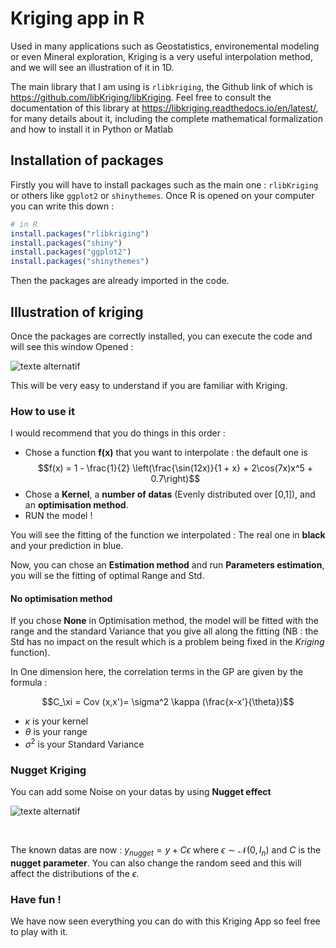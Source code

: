 # Kriging app in R

Used in many applications such as Geostatistics, environemental modeling or even Mineral exploration,
Kriging is a very useful interpolation method, and we will see an illustration of it in 1D.

The main library that I am using is <code>rlibkriging</code>, the Github link of which is <link>https://github.com/libKriging/libKriging</link>.
Feel free to consult the documentation of this library at <link>https://libkriging.readthedocs.io/en/latest/</link>, for many details about it, including the complete mathematical formalization and how to install it in Python or Matlab

## Installation of packages 

Firstly you will have to install packages such as the main one : <code>rlibKriging</code> or 
others like <code>ggplot2</code> or <code>shinythemes</code>. Once R is opened on your computer you can write this down :

```R
# in R
install.packages("rlibkriging")
install.packages("shiny")
install.packages("ggplot2")
install.packages("shinythemes")
```
Then the packages are already imported in the code.

## Illustration of kriging

Once the packages are correctly installed, you can execute the code and will see this window Opened :

![texte alternatif](https://lh3.googleusercontent.com/C3EubzdFZ8g9PB1woj-RIBkcoM2Rb3BEteecYwTIYFypFHsxf8JrMJgC5qReV3qdTSuQyX1TM346rQ7mB00PO3hhJ6gTCoDEZKNByYgAh8k_YO05yW3QlapqZlipUh1ZAHnnI4v7f1yxXpeLd_GfRSKl6Q9LzKgfWES1st1NlKpmjp3ledymjWeRZMIUICCVNFJbH8GwEHR3_GaTWcTRaC8AU4T94rEIePNm7cVTB9c27GpIQSJgJBn5qnVQ0mpxKLITmx3n0kTlp2AAv29yWjs8AiU9KyTV15VFctaEdL7_oPlVEhqgYEG3ipOpIaLoa8sjQm5XMbq8NI4EYZa49wxiURMyhJkw5owiB35mJFxOGbbF7Kg6dTn6-N5j9z1ucqUirJ9y5vvxcvR4p0qKZAxKssvZtVb0t7HykJHh33e8FRYQjSGpajZ9JgcKorJbWNBgZcpzXtgSUSzhBCYMIcfnV-TO-AZbmQsSDjsEFP1-PL6pOwNOd7nVL4bgawShMOJim26F6od6rORRp5BZUEZTb4h2f2skx8DOUaTZnN6zrKiqKyhx7FTBgPfksLk3e9RNeXWHyORNfwU9jALsv1vfXLi2AcrDGTpwnw0GZFzBc9lN532po5EQKxm3D8iczEiI-ZtXNU08ibcn4KBhtxZ3KNY-ZSCzWDwUede2k0AnvJw8XDl-Z9aDrjs0oGvrVcd-leT3Rrsx_rtIUx8x0KAjNIIxCU1kVjo-D9V8QOaxHNzVcxHtD2ogYCkT9qwf6AWyQDAlsXA6_3pdKpqdJW3oAGyZ6hXJABfhGBs1c0XebSR7aoH1kQlESQeLy9GRrYzqUntjHB-mK6vXnO0DM0u-X9z5_Ey2OVTN5mpNm5p2QOzvFki1VeWBqKjsT2Y-SmOK_b-VomR0nNt-aD27VEEBiO8PO74xhCjAbL5irz2-83J6=w1871-h945-s-no?authuser=0)


This will be very easy to understand if you are familiar with Kriging.

### How to use it

I would recommend that you do things in this order :

- Chose a function **f(x)** that you want to interpolate : the default one is $$f(x) = 1 - \frac{1}{2} \left(\frac{\sin(12x)}{1 + x} + 2\cos(7x)x^5 + 0.7\right)$$
- Chose a **Kernel**, a **number of datas** (Evenly distributed over [0,1]), and an **optimisation method**.
- RUN the model !

You will see the fitting of the function we interpolated : The real one in **black** and your prediction in blue.

Now, you can chose an **Estimation method** and run **Parameters estimation**, you will se the fitting of optimal Range and Std. 

#### No optimisation method

If you chose **None** in Optimisation method, the model will be fitted with the range and the standard Variance that you give all along the fitting (NB : the Std has 
no impact on the result which is a problem being fixed in the *Kriging* function). 

In One dimension here, the correlation terms in the GP are given by the formula :

$$C_\xi = Cov (x,x')= \sigma^2 \kappa (\frac{x-x'}{\theta})$$

- $\kappa$ is your kernel
- $\theta$ is your range 
- $\sigma^2$ is your Standard Variance
### Nugget Kriging

You can add some Noise on your datas by using **Nugget effect**

![texte alternatif](https://lh3.googleusercontent.com/2RXW94TSti0cVCfd7L5WeILK94hunSRAiZiqnyphv4MmqMkG1jo192SC3cNNxdnObwSCCnBnsbSIJMYW_fexDIfUwl82T-mh9DXgbKG5h65TyA2pOqaMk4yxERM5xOAVXgCRwFfcnrV3Q4EQIklTUkg9y5AItBIBo6HFwg9lppPGQwYDQHDJ2BO8sw0J7pwg9_YuEJMqjnwyMaGcs-_2RAp0D3SnfbpW5zP5Fvbua1kak5xCY7ktlY6hRlswOCkNKgeSUi_3PhGKdYbkqEsCeKhz3KGjglisjz3aln6yIPxQwAjQCb7O-nd5diLTMyvNRXCIarVGVoR4XWNlSJJVCvKXEqRkiBdeib7uIwOBTHqXcuKXc-mNmmyOPCQLLCjmFiAiMRUJJZnTfu4XxF7HKEAu9Fq07W2wsnIF5sj2imn_77KAVrPwVDzxUi4xsQLhGxppdq4nZ0D4gxMg8YjakrqpXdC_8xu1cA40CSCDg3k1bWlysWruYbYmaNhuPISUdxQrJQO_HM8fWWTNd1e31pTlgmgAhdvBcvc6pJZZG_paMB6EN8SSVGJe9ctjsQrv1yLk4gQqW3_ParU-hg-axWOfFmFXy8XVWTkS8b24SpfCFySKN99rX4IcrvO67b2MUCLcW1j4Jlk4TlWJtOiKDxNg5WoCpv3E2Nvipa4VzLWhRPZB8IdicEbf3njqTfe6LbKCvIHhCnhCC8POMTJ-Uvoi_Zmnu5w53puQWEjqEFAIYS1pzuQE7m-6fQtTVCELdCp-rg597fwxk2U8z2_59_B6ih7SYIvzF0Prm_KK5JHO_rk1N596Th0qZ95Tcnqf9OW2Qwl150FV41GejBrzjFvafx4i1JB5F0DhescLY2f6BkLD57X4q6cFOni1bLPFy5IFa2UH1DeSJ2spQOZlnkvvf7GsmEi5-jUJODeQXcYoGq1u=w1851-h941-s-no?authuser=0)

<br>

The known datas are now : $y_{nugget}=y+C \epsilon$ where $\epsilon \sim \mathcal{N}(0,I_n)$ and $C$ is the **nugget parameter**.
You can also change the random seed and this will affect the distributions of the $\epsilon$.

### Have fun !

We have now seen everything you can do with this Kriging App so feel free to play with it.
